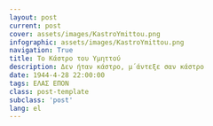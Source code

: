 ```yaml
---
layout: post
current: post
cover: assets/images/KastroYmittou.png
infographic: assets/images/KastroYmittou.png
navigation: True
title: Το Κάστρο του Υμηττού
description: Δεν ήταν κάστρο, μ΄άντεξε σαν κάστρο
date: 1944-4-28 22:00:00
tags: ΕΛΑΣ ΕΠΟΝ
class: post-template
subclass: 'post'
lang: el
---
```


